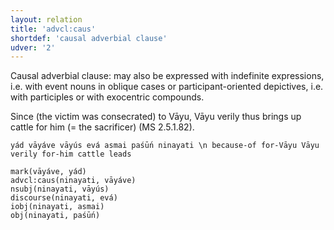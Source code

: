 ```yaml
---
layout: relation
title: 'advcl:caus'
shortdef: 'causal adverbial clause'
udver: '2'
---
```


Causal adverbial clause: may also be expressed with indefinite expressions, i.e. with event nouns in oblique cases or participant-oriented depictives, i.e. with participles or with exocentric compounds.

Since (the victim was consecrated) to Vāyu, Vāyu verily thus brings up cattle for him (= the sacrificer) (MS 2.5.1.82).
~~~ sdparse
yád vāyáve vāyús evá asmai paśū́n ninayati \n because-of for-Vāyu Vāyu verily for-him cattle leads

mark(vāyáve, yád)
advcl:caus(ninayati, vāyáve)
nsubj(ninayati, vāyús)
discourse(ninayati, evá)
iobj(ninayati, asmai)
obj(ninayati, paśū́n)
~~~